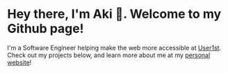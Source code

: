 # Hey there, I'm Aki 👋. Welcome to my Github page!
I'm a Software Engineer helping make the web more accessible at [User1st](https://www.user1st.com/). Check out my projects below, and learn more about me at my [personal website](https://www.iknowht.ml/)!
